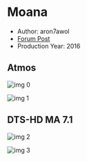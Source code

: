 # Moana

* Author: aron7awol
* [Forum Post](https://www.avsforum.com/threads/bass-eq-for-filtered-movies.2995212/post-58424232)
* Production Year: 2016

## Atmos

![img 0](https://i.imgur.com/46rFL77.jpg)

![img 1](https://i.imgur.com/SENzU70.png)

## DTS-HD MA 7.1

![img 2](https://i.imgur.com/1LKw0JE.jpg)

![img 3](https://i.imgur.com/AtaNh2j.jpg)

